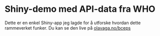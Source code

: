 # Shiny-demo med API-data fra WHO

Dette er en enkel Shiny-app jeg lagde for å utforske hvordan dette rammeverket funker. Du kan se den live på [olavaga.no/bceps](https://www.olavaga.no/bceps)

